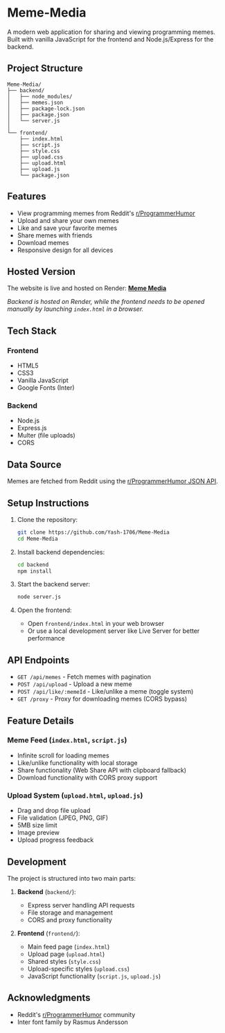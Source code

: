 # Meme-Media

A modern web application for sharing and viewing programming memes. Built with vanilla JavaScript for the frontend and Node.js/Express for the backend.

## Project Structure

```
Meme-Media/
├── backend/
│   ├── node_modules/
│   ├── memes.json
│   ├── package-lock.json
│   ├── package.json
│   └── server.js
│
└── frontend/
    ├── index.html
    ├── script.js
    ├── style.css
    ├── upload.css
    ├── upload.html
    ├── upload.js
    └── package.json
```

## Features

- View programming memes from Reddit's [r/ProgrammerHumor](https://www.reddit.com/r/ProgrammerHumor)
- Upload and share your own memes
- Like and save your favorite memes
- Share memes with friends
- Download memes
- Responsive design for all devices

## Hosted Version

The website is live and hosted on Render: **[Meme Media](https://meme-media-2.onrender.com/)**

_Backend is hosted on Render, while the frontend needs to be opened manually by launching `index.html` in a browser._

## Tech Stack

### Frontend

- HTML5
- CSS3
- Vanilla JavaScript
- Google Fonts (Inter)

### Backend

- Node.js
- Express.js
- Multer (file uploads)
- CORS

## Data Source

Memes are fetched from Reddit using the [r/ProgrammerHumor JSON API](https://www.reddit.com/r/ProgrammerHumor.json).

## Setup Instructions

1. Clone the repository:

   ```bash
   git clone https://github.com/Yash-1706/Meme-Media
   cd Meme-Media
   ```

2. Install backend dependencies:

   ```bash
   cd backend
   npm install
   ```

3. Start the backend server:

   ```bash
   node server.js
   ```

4. Open the frontend:

   - Open `frontend/index.html` in your web browser
   - Or use a local development server like Live Server for better performance

## API Endpoints

- `GET /api/memes` - Fetch memes with pagination
- `POST /api/upload` - Upload a new meme
- `POST /api/like/:memeId` - Like/unlike a meme (toggle system)
- `GET /proxy` - Proxy for downloading memes (CORS bypass)

## Feature Details

### Meme Feed (`index.html`, `script.js`)

- Infinite scroll for loading memes
- Like/unlike functionality with local storage
- Share functionality (Web Share API with clipboard fallback)
- Download functionality with CORS proxy support

### Upload System (`upload.html`, `upload.js`)

- Drag and drop file upload
- File validation (JPEG, PNG, GIF)
- 5MB size limit
- Image preview
- Upload progress feedback

## Development

The project is structured into two main parts:

1. **Backend** (`backend/`):
   - Express server handling API requests
   - File storage and management
   - CORS and proxy functionality

2. **Frontend** (`frontend/`):
   - Main feed page (`index.html`)
   - Upload page (`upload.html`)
   - Shared styles (`style.css`)
   - Upload-specific styles (`upload.css`)
   - JavaScript functionality (`script.js`, `upload.js`)

## Acknowledgments

- Reddit's [r/ProgrammerHumor](https://www.reddit.com/r/ProgrammerHumor) community
- Inter font family by Rasmus Andersson

